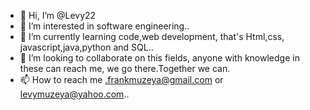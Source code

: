 - 👋 Hi, I’m @Levy22
- 👀 I’m interested in software engineering..
- 🌱 I’m currently learning code,web development, that's Html,css, javascript,java,python and SQL..
- 💞️ I’m looking to collaborate on this fields, anyone with knowledge in these can reach me, we go there.Together we can.
- 📫 How to reach me .frankmuzeya@gmail.com or levymuzeya@yahoo.com..

<!---
Levy22/Levy22 is a ✨ special ✨ repository because its `README.md` (this file) appears on your GitHub profile.
You can click the Preview link to take a look at your changes.
--->
